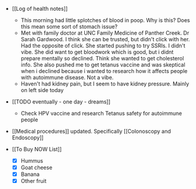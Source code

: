   * [[Log of health notes]]
    * This morning had little splotches of blood in poop. Why is this? Does this mean some sort of stomach issue?
    * Met with family doctor at UNC Family Medicine of Panther Creek. Dr Sarah Gardwood. I think she can be trusted, but didn't click with her. Had the opposite of click. She started pushing to try SSRIs. I didn't vibe. She did want to get bloodwork which is good, but i didnt prepare mentally so declined. Think she wanted to get cholesterol info. She also pushed me to get tetanus vaccine and was skeptical when i declined because i wanted to research how it affects people with autoimmune disease. Not a vibe.
    * Haven't had kidney pain, but I seem to have kidney pressure. Mainly on left side today
  * [[TODO eventually - one day - dreams]]
    * Check HPV vaccine and research Tetanus safety for autoimmune people
  * [[Medical procedures]] updated. Specifically [[Colonoscopy and Endoscopy]]

  * [[To Buy NOW List]]
    * [x] Hummus
    * [x] Goat cheese
    * [x] Banana
    * [x] Other fruit
